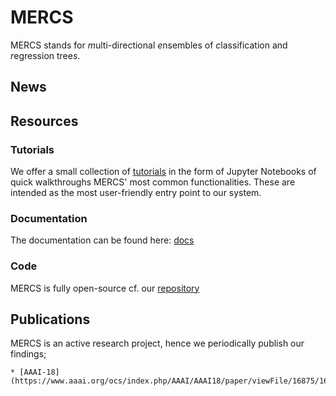# MERCS

MERCS stands for *m*ulti-directional *e*nsembles of *c*lassification and *r*egression tree*s*. 

## News

## Resources

### Tutorials

We offer a small collection of [tutorials](https://github.com/eliavw/mercs-v5/tree/master/note/tutorials) in the form of Jupyter Notebooks of quick walkthroughs MERCS' most common functionalities. These are intended as the most user-friendly entry point to our system. 

### Documentation

The documentation can be found here: [docs](https://mercs.readthedocs.io/en/latest/#)

### Code

MERCS is fully open-source cf. our [repository](https://github.com/eliavw/mercs-v5/)

## Publications

MERCS is an active research project, hence we periodically publish our findings;

    * [AAAI-18](https://www.aaai.org/ocs/index.php/AAAI/AAAI18/paper/viewFile/16875/16735)
